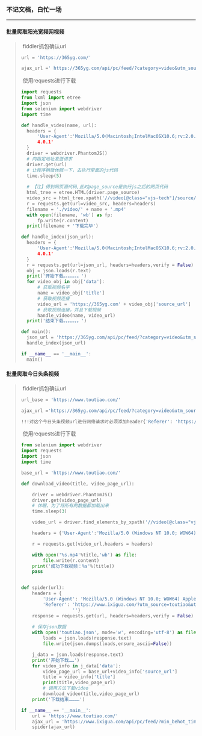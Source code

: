 ### 不记文档，白忙一场

------

#### 批量爬取阳光宽频网视频

> ​	fiddler抓包确认url
>
> ```python
> url = 'https://365yg.com/'
> 
> ajax_url =' https://365yg.com/api/pc/feed/?category=video&utm_source=toutiao&widen=3&max_behot_time=0&max_behot_time_tmp=0&tadrequire=true&as=A1253AF48A0FCE5&cp=5A4A4F4CAEE59E1&_signature='
> ```
>
> ​	使用requests进行下载
>
> ```python
> import requests
> from lxml import etree
> import json
> from selenium import webdriver
> import time
> 
> def handle_video(name, url):
> 	headers = {
> 		'User-Agent':'Mozilla/5.0(Macintosh;IntelMacOSX10.6;rv:2.0.1)Gecko/20100101Firefox/
> 		4.0.1'
> 	}
> 	driver = webdriver.PhantomJS()
> 	# 向指定地址发送请求
> 	driver.get(url)
> 	# 让程序稍微休眠一下，去执行里面的js代码
> 	time.sleep(5)
>     
> 	# 【注】得到网页源代码,此时page_source是执行js之后的网页代码
> 	html_tree = etree.HTML(driver.page_source)
> 	video_src = html_tree.xpath('//video[@class="vjs-tech"]/source/@src')[0]
> 	r = requests.get(url=video_src, headers=headers)
> 	filename = './video/' + name + '.mp4'
> 	with open(filename, 'wb') as fp:
> 		fp.write(r.content)
> 	print(filename + '下载完毕')
> 
> def handle_index(json_url):
> 	headers = {
> 		'User-Agent':'Mozilla/5.0(Macintosh;IntelMacOSX10.6;rv:2.0.1)Gecko/20100101Firefox/
> 		4.0.1'
> 	}
> 	r = requests.get(url=json_url, headers=headers,verify = False)
> 	obj = json.loads(r.text)
> 	print('开始下载。。。。。。。')
> 	for video_obj in obj['data']:
> 		# 获取视频名字
> 		name = video_obj['title']
> 		# 获取视频连接
> 		video_url = 'https://365yg.com' + video_obj['source_url']
> 		# 获取视频连接，并且下载视频
> 		handle_video(name, video_url)
> 	print('结束下载。。。。。。。')
> 
> def main():
> 	json_url = 'https://365yg.com/api/pc/feed/?category=video&utm_source=toutiao&widen=3&max_behot_time=0&max_behot_time_tmp=0&tadrequire=true&as=A1253AF48A0FCE5&cp=5A4A4F4CAEE59E1&_signature='
> 	handle_index(json_url)
> 
> if __name__ == '__main__':
> 	main()
> ```

#### 批量爬取今日头条视频

> ​	fiddler抓包确认url
>
> ```python
> url_base = 'https://www.toutiao.com/'
> 
> ajax_url ='https://365yg.com/api/pc/feed/?category=video&utm_source=toutiao&widen=3&max_behot_time=0&max_behot_time_tmp=0&tadrequire=true&as=A1253AF48A0FCE5&cp=5A4A4F4CAEE59E1&_signature='
> 
> !!!对这个今日头条视频url进行网络请求时必须添加header{'Referer': 'https://www.ixigua.com/?utm_source=toutiao&utm_medium=video_channel'}，有跳转，不然数据无法获取
> ```
>
> ​	使用requests进行下载
>
> ```python
> from selenium import webdriver
> import requests
> import json
> import time
> 
> base_url = 'https://www.toutiao.com/'
> 
> def download_video(title, video_page_url):
> 
>     driver = webdriver.PhantomJS()
>     driver.get(video_page_url)
>     # 休眠，为了将所有的数据都加载出来
>     time.sleep(3)
> 
>     video_url = driver.find_elements_by_xpath('//video[@class="vjs-tech"]/source')[0].get_attribute('src')
> 
>     headers = {'User-Agent':'Mozilla/5.0 (Windows NT 10.0; WOW64) AppleWebKit/537.36 (KHTML, like Gecko) Chrome/63.0.3239.84 Safari/537.36'}
> 
>     r = requests.get(video_url,headers = headers)
> 
>     with open('%s.mp4'%title,'wb') as file:
>         file.write(r.content)
>     print('成功下载视频：%s'%(title))
>     pass
> 
> 
> def spider(url):
>     headers = {
>         'User-Agent': 'Mozilla/5.0 (Windows NT 10.0; WOW64) AppleWebKit/537.36 (KHTML, like Gecko) Chrome/63.0.3239.84 Safari/537.36',
>         'Referer': 'https://www.ixigua.com/?utm_source=toutiao&utm_medium=video_channel'
>                    ''}
>     response = requests.get(url, headers=headers,verify = False)
>     
>     # 保存json数据
>     with open('toutiao.json', mode='w', encoding='utf-8') as file:
>         loads = json.loads(response.text)
>         file.write(json.dumps(loads,ensure_ascii=False))
> 
>     j_data = json.loads(response.text)
>     print('开始下载……')
>     for video_info in j_data['data']:
>         video_page_url = base_url+video_info['source_url']
>         title = video_info['title']
>         print(title,video_page_url)
>         # 调用方法下载video
>         download_video(title,video_page_url)
>     print('下载结束…………')
> 
> if __name__ == '__main__':
>     url = 'https://www.toutiao.com/'
>     ajax_url = 'https://www.ixigua.com/api/pc/feed/?min_behot_time=0&category=video_new&' \ 'utm_source=toutiao&widen=1&tadrequire=true&as=A135FA25492F69B&cp=5A59DF86491B8E1&_signature=6j9f-hAasHEkVNkob36ofeo.X'
>     spider(ajax_url)
> ```
>
> 